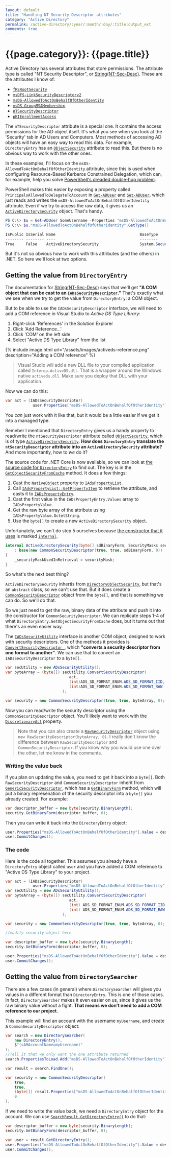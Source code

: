 ```yaml
---
layout: default
title: "Handling NT Security Descriptor attributes"
category: "Active Directory"
permalink: /active-directory/:year/:month/:day/:title:output_ext
comments: true
---
```


# {{page.category}}: {{page.title}}

Active Directory has several attributes that store permissions. The attribute type is called "NT Security Descriptor", or [String(NT-Sec-Desc)](https://docs.microsoft.com/en-us/windows/win32/adschema/s-string-nt-sec-desc). These are the attributes I know of:

- [`fRSRootSecurity`](https://docs.microsoft.com/en-us/windows/win32/adschema/a-frsrootsecurity)
- [`msDFS-LinkSecurityDescriptorv2`](https://docs.microsoft.com/en-us/windows/win32/adschema/a-msdfs-linksecuritydescriptorv2)
- [`msDS-AllowedToActOnBehalfOfOtherIdentity`](https://docs.microsoft.com/en-us/windows/win32/adschema/a-msds-allowedtoactonbehalfofotheridentity)
- [`msDS-GroupMSAMembership`](https://docs.microsoft.com/en-us/windows/win32/adschema/a-msds-groupmsamembership)
- [`nTSecurityDescriptor`](https://docs.microsoft.com/en-us/windows/win32/adschema/a-ntsecuritydescriptor)
- [`pKIEnrollmentAccess`](https://docs.microsoft.com/en-us/windows/win32/adschema/a-pkienrollmentaccess)

The `nTSecurityDescriptor` attribute is a special one. It contains the access permissions for the AD object itself. It's what you see when you look at the 'Security' tab in AD Users and Computers. Most methods of accessing AD objects will have an easy way to read this data. For example, `DirectoryEntry` has an [`ObjectSecurity`](https://docs.microsoft.com/en-us/dotnet/api/system.directoryservices.directoryentry.objectsecurity) attribute to read this. But there is no obvious way to work with the other ones.

In these examples, I'll focus on the `msDS-AllowedToActOnBehalfOfOtherIdentity` attribute, since this is used when configuring Resource-Based Kerberos Constrained Delegation, which can, for example, help you solve [PowerShell's dreaded double-hop problem](https://blogs.technet.microsoft.com/ashleymcglone/2016/08/30/powershell-remoting-kerberos-double-hop-solved-securely/).

PowerShell makes this easier by exposing a property called `PrincipalsAllowedToDelegateToAccount` in [`Get-ADUser`](https://docs.microsoft.com/en-us/powershell/module/addsadministration/get-aduser) and [`Set-ADUser`](https://docs.microsoft.com/en-us/powershell/module/addsadministration/set-aduser), which just reads and writes the `msDS-AllowedToActOnBehalfOfOtherIdentity` attribute. Even if we try to access the raw data, it gives us an [`ActiveDirectorySecurity`](https://docs.microsoft.com/en-us/dotnet/api/system.directoryservices.activedirectorysecurity) object. That's handy.

```powershell
PS C:\> $u = Get-ADUser SomeUsername -Properties "msDS-AllowedToActOnBehalfOfOtherIdentity"
PS C:\> $u."msDS-AllowedToActOnBehalfOfOtherIdentity".GetType()

IsPublic IsSerial Name                                     BaseType
-------- -------- ----                                     --------
True     False    ActiveDirectorySecurity                  System.Security.AccessControl.DirectoryObjectSecurity
```

But it's not so obvious how to work with this attributes (and the others) in .NET. So here we'll look at two options.

## Getting the value from `DirectoryEntry`

The documentation for [String(NT-Sec-Desc)](https://docs.microsoft.com/en-us/windows/win32/adschema/s-string-nt-sec-desc) says that we'll get **"A COM object that can be cast to an [`IADsSecurityDescriptor`](https://docs.microsoft.com/en-ca/windows/win32/api/iads/nn-iads-iadssecuritydescriptor)."** That's exactly what we see when we try to get the value from `DirectoryEntry`: a COM object.

But to be able to use the `IADsSecurityDescriptor` interface, we will need to add a COM reference in Visual Studio to *Active DS Type Library*:

1. Right-click 'References' in the Solution Explorer
2. Click 'Add Reference...'
3. Click 'COM' on the left side
4. Select "Active DS Type Library" from the list

{% include image.html url="/assets/images/activeds-reference.png" description="Adding a COM reference" %}

> Visual Studio will add a new DLL file to your compiled application called `Interop.ActiveDS.dll`. That is a wrapper around the Windows native `activeds.dll`. Make sure you deploy that DLL with your application.

Now we can do this:

```c#
var act = (IADsSecurityDescriptor)
            user.Properties["msDS-AllowedToActOnBehalfOfOtherIdentity"].Value;
```

You *can* just work with it like that, but it would be a little easier if we get it into a managed type.

Remeber I mentioned that `DirectoryEntry` gives us a handy property to read/write the `ntSecurityDescriptor` attribute called [`ObjectSecurity`](https://docs.microsoft.com/en-us/dotnet/api/system.directoryservices.directoryentry.objectsecurity), which is of type [`ActiveDirectorySecurity`](https://docs.microsoft.com/en-us/dotnet/api/system.directoryservices.activedirectorysecurity). **How does `DirectoryEntry` translate the `ntSecurityDescriptor` attribute into an `ActiveDirectorySecurity` attribute?** And more importantly, how to *we* do it?

The source code for .NET Core is now available, so we can look at [the source code for `DirectoryEntry`](https://github.com/dotnet/corefx/blob/master/src/System.DirectoryServices/src/System/DirectoryServices/DirectoryEntry.cs) to find out. The key is in the [`GetObjectSecurityFromCache`](https://github.com/dotnet/corefx/blob/master/src/System.DirectoryServices/src/System/DirectoryServices/DirectoryEntry.cs#L1078) method. It does a few things:

1. Cast the [`NativeObject`](https://docs.microsoft.com/en-us/dotnet/api/system.directoryservices.directoryentry.nativeobject) property to [`IAdsPropertyList`](https://docs.microsoft.com/en-us/windows/win32/api/iads/nn-iads-iadspropertylist).
2. Call [`IAdsPropertyList::GetPropertyItem`](https://docs.microsoft.com/en-us/windows/win32/api/iads/nf-iads-iadspropertylist-getpropertyitem) to retrieve the attribute, and casts it to [`IADsPropertyEntry`](https://docs.microsoft.com/en-us/windows/win32/api/iads/nn-iads-iadspropertyentry).
3. Cast the first value in the `IADsPropertyEntry.Values` array to  `IADsPropertyValue`.
4. Get the raw byte array of the attribute using `IADsPropertyValue.OctetString`.
5. Use the `byte[]` to create a new `ActiveDirectorySecurity` object.

Unfortunately, we can't do step 5 ourselves because [the constructor that it uses](https://github.com/dotnet/corefx/blob/a10890f4ffe0fadf090c922578ba0e606ebdd16c/src/System.DirectoryServices/src/System/DirectoryServices/ActiveDirectorySecurity.cs#L61) is marked [`internal`](https://docs.microsoft.com/en-us/dotnet/csharp/language-reference/keywords/internal).

```c#
internal ActiveDirectorySecurity(byte[] sdBinaryForm, SecurityMasks securityMask)
    : base(new CommonSecurityDescriptor(true, true, sdBinaryForm, 0))
{
    _securityMaskUsedInRetrieval = securityMask;
}
```

So what's the next best thing?

`ActiveDirectorySecurity` inhertis from [`DirectoryObjectSecurity`](https://docs.microsoft.com/en-us/dotnet/api/system.security.accesscontrol.directoryobjectsecurity), but that's an `abstract` class, so we can't use that. But it does create a [`CommonSecurityDescriptor`](https://docs.microsoft.com/en-us/dotnet/api/system.security.accesscontrol.commonsecuritydescriptor) object from the `byte[]`, and that is something we can do. So we'll do that.

So we just need to get the raw, binary data of the attribute and push it into the constructor for `CommonSecurityDescriptor`. We can replicate steps 1-4 of what `DirectoryEntry.GetObjectSecurityFromCache` does, but it turns out that there's an even easier way.

The [`IADsSecurityUtility`](https://docs.microsoft.com/en-us/windows/win32/api/iads/nn-iads-iadssecurityutility) interface is another COM object, designed to work with security descriptors. One of the methods it provides is [`ConvertSecurityDescriptor `](https://docs.microsoft.com/en-us/windows/win32/api/iads/nf-iads-iadssecurityutility-convertsecuritydescriptor), which **"converts a security descriptor from one format to another"**. We can use that to convert an `IADsSecurityDescriptor` to a `byte[]`.

```c#
var secUtility = new ADsSecurityUtility();
var byteArray = (byte[]) secUtility.ConvertSecurityDescriptor(
                            act,
                            (int)ADS_SD_FORMAT_ENUM.ADS_SD_FORMAT_IID,
                            (int)ADS_SD_FORMAT_ENUM.ADS_SD_FORMAT_RAW
                         );

var security = new CommonSecurityDescriptor(true, true, byteArray, 0);
```

Now you can read/write the security descriptor using the `CommonSecurityDescriptor` object. You'll likely want to work with the [`DiscretionaryAcl`](https://docs.microsoft.com/en-us/dotnet/api/system.security.accesscontrol.commonsecuritydescriptor.discretionaryacl) property.

> Note that you can also create a [`RawSecurityDescriptor`](https://docs.microsoft.com/en-us/dotnet/api/system.security.accesscontrol.rawsecuritydescriptor) object using `new RawSecurityDescriptor(byteArray, 0)`. I really don't know the difference between `RawSecurityDescriptor` and `CommonSecurityDescriptor`. If you know why you would use one over the other, let me know in the comments.

### Writing the value back

If you plan on updating the value, you need to get it back into a `byte[]`. Both `RawSecurityDescriptor` and `CommonSecurityDescriptor` inherit from [`GenericSecurityDescriptor`](https://docs.microsoft.com/en-us/dotnet/api/system.security.accesscontrol.genericsecuritydescriptor), which has a [`GetBinaryForm`](https://docs.microsoft.com/en-us/dotnet/api/system.security.accesscontrol.genericsecuritydescriptor.getbinaryform) method, which will put a binary represenation of the security descriptor into a `byte[]` you already created. For example:

```c#
var descriptor_buffer = new byte[security.BinaryLength];
security.GetBinaryForm(descriptor_buffer, 0);
```

Then you can write it back into the `DirectoryEntry` object:

```c#
user.Properties["msDS-AllowedToActOnBehalfOfOtherIdentity"].Value = descriptor_buffer;
user.CommitChanges();
```

### The code

Here is the code all together. This assumes you already have a `DirectoryEntry` object called `user` and you have added a COM reference to "Active DS Type Library" to your project.

```c#
var act = (IADsSecurityDescriptor)
            user.Properties["msDS-AllowedToActOnBehalfOfOtherIdentity"].Value;
var secUtility = new ADsSecurityUtility();
var byteArray = (byte[]) secUtility.ConvertSecurityDescriptor(
                            act,
                            (int) ADS_SD_FORMAT_ENUM.ADS_SD_FORMAT_IID,
                            (int) ADS_SD_FORMAT_ENUM.ADS_SD_FORMAT_RAW
                         );

var security = new CommonSecurityDescriptor(true, true, byteArray, 0);

//modify security object here

var descriptor_buffer = new byte[security.BinaryLength];
security.GetBinaryForm(descriptor_buffer, 0);

user.Properties["msDS-AllowedToActOnBehalfOfOtherIdentity"].Value = descriptor_buffer;
user.CommitChanges();
```

## Getting the value from `DirectorySearcher`

There are a few cases (in general) where `DirectorySearcher` will gives you values in a different format than `DirectoryEntry`. This is one of those cases. In fact, `DirectorySearcher` makes it even easier on us, since it gives us the raw binary value without a fight. **That means we don't need to add a COM reference to our project.**

This example will find an account with the username `myUsername`, and create a `CommonSecurityDescriptor` object:

```c#
var search = new DirectorySearcher(
    new DirectoryEntry(),
    $"(sAMAccountName=myUsername)"
);
//Tell it that we only want the one attribute returned
search.PropertiesToLoad.Add("msDS-AllowedToActOnBehalfOfOtherIdentity");

var result = search.FindOne();

var security = new CommonSecurityDescriptor(
    true,
    true,
    (byte[]) result.Properties["msDS-AllowedToActOnBehalfOfOtherIdentity"][0],
    0
);
```

If we need to write the value back, we need a `DirectoryEntry` object for the account. We can use [`SearchResult.GetDirectoryEntry()`](https://docs.microsoft.com/en-us/dotnet/api/system.directoryservices.searchresult.getdirectoryentry) to do that:

```c#
var descriptor_buffer = new byte[security.BinaryLength];
security.GetBinaryForm(descriptor_buffer, 0);

var user = result.GetDirectoryEntry();
user.Properties["msDS-AllowedToActOnBehalfOfOtherIdentity"].Value = descriptor_buffer;
user.CommitChanges();
```